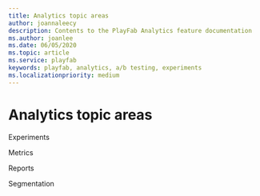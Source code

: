 ```yaml
---
title: Analytics topic areas
author: joannaleecy
description: Contents to the PlayFab Analytics feature documentation
ms.author: joanlee
ms.date: 06/05/2020
ms.topic: article
ms.service: playfab
keywords: playfab, analytics, a/b testing, experiments
ms.localizationpriority: medium
---
```


# Analytics topic areas

Experiments

Metrics

Reports

Segmentation